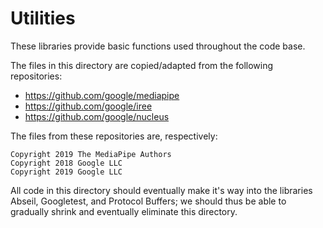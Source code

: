 # Utilities

These libraries provide basic functions used throughout the code base.

The files in this directory are copied/adapted from the following repositories:
* https://github.com/google/mediapipe
* https://github.com/google/iree
* https://github.com/google/nucleus

The files from these repositories are, respectively:

    Copyright 2019 The MediaPipe Authors
    Copyright 2018 Google LLC
    Copyright 2019 Google LLC

All code in this directory should eventually make it's way into the libraries
Abseil, Googletest, and Protocol Buffers; we should thus be able to gradually
shrink and eventually eliminate this directory.
